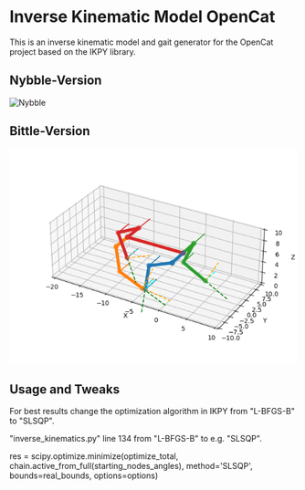 # Inverse Kinematic Model OpenCat

This is an inverse kinematic model and gait generator for the OpenCat project based on the IKPY library.

## Nybble-Version
![Nybble](Nybble_moving.gif) 

## Bittle-Version
![Bittle](Bittle_moving.gif)

## Usage and Tweaks
For best results change the optimization algorithm in IKPY from "L-BFGS-B" to "SLSQP". 

"inverse_kinematics.py" line 134 from "L-BFGS-B" to e.g. "SLSQP".

res = scipy.optimize.minimize(optimize_total, chain.active_from_full(starting_nodes_angles), method='SLSQP', bounds=real_bounds, options=options)



